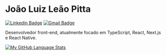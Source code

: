 # João Luiz Leão Pitta
[![Linkedin Badge](https://img.shields.io/badge/-João%20Luiz%20Leão%20Pitta-1188EE?style=flat-square&logo=Linkedin&logoColor=white&link=https://www.linkedin.com/in/jllp/)](https://www.linkedin.com/in/jllp/) [![Gmail Badge](https://img.shields.io/badge/-jleaopitta@gmail.com-1188EE?style=flat-square&logo=Gmail&logoColor=white&link=mailto:jleaopitta@gmail.com)](mailto:jleaopitta@gmail.com)

Desenvolvedor front-end, atualmente focado em TypeScript, React, Next.js e React Native.

[![My GitHub Language Stats](https://github-readme-stats.vercel.app/api/top-langs/?username=flammajl&layout=compact&langs_count=5&theme=dracula)]()

